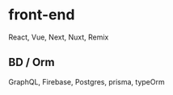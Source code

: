 # front-end
React, Vue, Next, Nuxt, Remix

## BD / Orm
GraphQL, Firebase, Postgres, prisma, typeOrm
